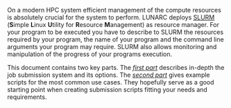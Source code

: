 On a modern HPC system efficient management of the compute resources is
absolutely crucial for the system to perform. LUNARC deploys 
[SLURM](http://slurm.schedmd.com/) (**S**imple **L**inux **U**tility
for **R**esource **M**anagement) as resource manager. For your program
to be executed you have to describe to SLURM the resources required by
your program, the name of your program and the command line arguments
your program may require. SLURM also allows monitoring and manipulation
of the progress of your programs execution.

This document contains two key parts. The [*first
part*](#job-submission) describes in-depth the job submission system
and its options. The [*second part*](#example-job-scripts) gives example
scripts for the most common use cases. They hopefully serve as a good
starting point when creating submission scripts fitting your needs and
requirements.
